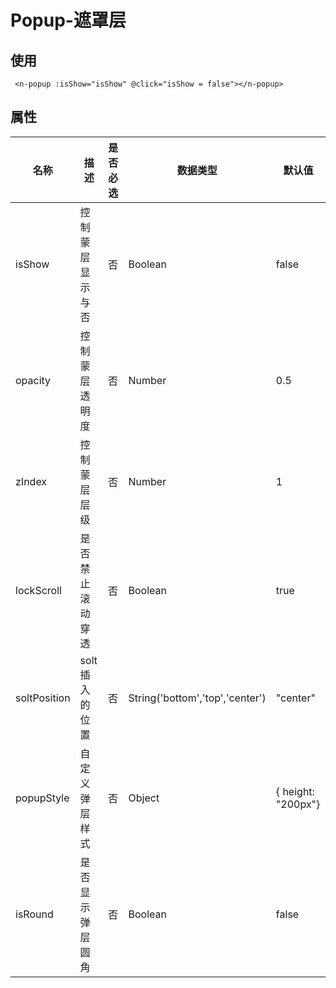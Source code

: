 # Popup-遮罩层

## 使用
```
 <n-popup :isShow="isShow" @click="isShow = false"></n-popup>
```

## 属性
|   名称    |    描述      |  是否必选    |  数据类型    |  默认值  |
|  -----   |   -----     |    -----    |   -----    | -----  | 
| isShow  | 控制蒙层显示与否    | 否       |  Boolean  |  false  | 
| opacity  | 控制蒙层透明度    | 否       |  Number   | 0.5  | 
| zIndex  | 控制蒙层层级       | 否       |  Number   | 1  |
| lockScroll  | 是否禁止滚动穿透     | 否      |  Boolean   | true  | 
| soltPosition  | solt插入的位置     | 否      |  String('bottom','top','center')   | "center"  | 
| popupStyle  | 自定义弹层样式    | 否       |  Object   | { height: "200px"} | 
| isRound  | 是否显示弹层圆角    | 否       |  Boolean   | false | 
